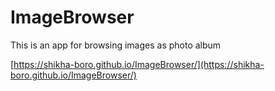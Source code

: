 # ImageBrowser
This is an app for browsing images as photo album

[https://shikha-boro.github.io/ImageBrowser/](https://shikha-boro.github.io/ImageBrowser/)

